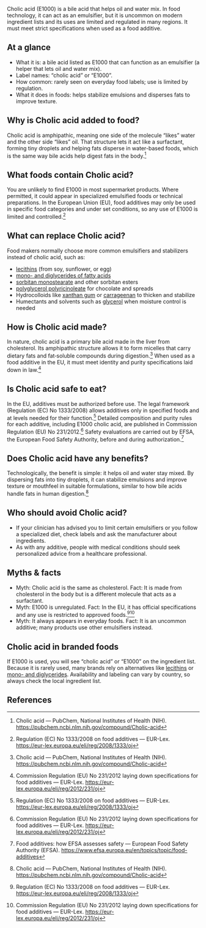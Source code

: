 Cholic acid (E1000) is a bile acid that helps oil and water mix. In food technology, it can act as an emulsifier, but it is uncommon on modern ingredient lists and its uses are limited and regulated in many regions. It must meet strict specifications when used as a food additive.

<!--more-->

## At a glance
- What it is: a bile acid listed as E1000 that can function as an emulsifier (a helper that lets oil and water mix).
- Label names: “cholic acid” or “E1000”.
- How common: rarely seen on everyday food labels; use is limited by regulation.
- What it does in foods: helps stabilize emulsions and disperses fats to improve texture.

## Why is Cholic acid added to food?
Cholic acid is amphipathic, meaning one side of the molecule “likes” water and the other side “likes” oil. That structure lets it act like a surfactant, forming tiny droplets and helping fats disperse in water-based foods, which is the same way bile acids help digest fats in the body.[^1]

## What foods contain Cholic acid?
You are unlikely to find E1000 in most supermarket products. Where permitted, it could appear in specialized emulsified foods or technical preparations. In the European Union (EU), food additives may only be used in specific food categories and under set conditions, so any use of E1000 is limited and controlled.[^2]

## What can replace Cholic acid?
Food makers normally choose more common emulsifiers and stabilizers instead of cholic acid, such as:
- [lecithins](/e322-lecithins) (from soy, sunflower, or egg)
- [mono- and diglycerides of fatty acids](/e471-mono-and-diglycerides-of-fatty-acids)
- [sorbitan monostearate](/e491-sorbitan-monostearate) and other sorbitan esters
- [polyglycerol polyricinoleate](/e476-polyglycerol-polyricinoleate) for chocolate and spreads
- Hydrocolloids like [xanthan gum](/e415-xanthan-gum) or [carrageenan](/e407-carrageenan) to thicken and stabilize
- Humectants and solvents such as [glycerol](/e422-glycerol) when moisture control is needed

## How is Cholic acid made?
In nature, cholic acid is a primary bile acid made in the liver from cholesterol. Its amphipathic structure allows it to form micelles that carry dietary fats and fat‑soluble compounds during digestion.[^1] When used as a food additive in the EU, it must meet identity and purity specifications laid down in law.[^3]

## Is Cholic acid safe to eat?
In the EU, additives must be authorized before use. The legal framework (Regulation (EC) No 1333/2008) allows additives only in specified foods and at levels needed for their function.[^2] Detailed composition and purity rules for each additive, including E1000 cholic acid, are published in Commission Regulation (EU) No 231/2012.[^3] Safety evaluations are carried out by EFSA, the European Food Safety Authority, before and during authorization.[^4]

## Does Cholic acid have any benefits?
Technologically, the benefit is simple: it helps oil and water stay mixed. By dispersing fats into tiny droplets, it can stabilize emulsions and improve texture or mouthfeel in suitable formulations, similar to how bile acids handle fats in human digestion.[^1]

## Who should avoid Cholic acid?
- If your clinician has advised you to limit certain emulsifiers or you follow a specialized diet, check labels and ask the manufacturer about ingredients.
- As with any additive, people with medical conditions should seek personalized advice from a healthcare professional.

## Myths & facts
- Myth: Cholic acid is the same as cholesterol. Fact: It is made from cholesterol in the body but is a different molecule that acts as a surfactant.
- Myth: E1000 is unregulated. Fact: In the EU, it has official specifications and any use is restricted to approved foods.[^2][^3]
- Myth: It always appears in everyday foods. Fact: It is an uncommon additive; many products use other emulsifiers instead.

## Cholic acid in branded foods
If E1000 is used, you will see “cholic acid” or “E1000” on the ingredient list. Because it is rarely used, many brands rely on alternatives like [lecithins](/e322-lecithins) or [mono- and diglycerides](/e471-mono-and-diglycerides-of-fatty-acids). Availability and labeling can vary by country, so always check the local ingredient list.

## References
[^1]: Cholic acid — PubChem, National Institutes of Health (NIH). https://pubchem.ncbi.nlm.nih.gov/compound/Cholic-acid
[^2]: Regulation (EC) No 1333/2008 on food additives — EUR-Lex. https://eur-lex.europa.eu/eli/reg/2008/1333/oj
[^3]: Commission Regulation (EU) No 231/2012 laying down specifications for food additives — EUR-Lex. https://eur-lex.europa.eu/eli/reg/2012/231/oj
[^4]: Food additives: how EFSA assesses safety — European Food Safety Authority (EFSA). https://www.efsa.europa.eu/en/topics/topic/food-additives
